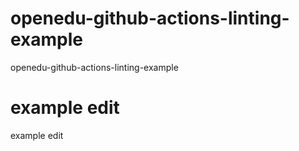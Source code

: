 # openedu-github-actions-linting-example
openedu-github-actions-linting-example

# example edit

example edit
